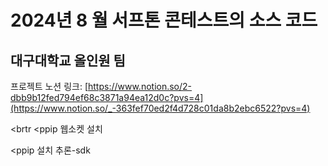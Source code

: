 <h1>2024년 8 월 서프톤 콘테스트의 소스 코드</h1>
<h2>대구대학교 올인원 팀</h2>

프로젝트 노션 링크: [https://www.notion.so/2-dbb9b12fed794ef68c3871a94ea12d0c?pvs=4](https://www.notion.so/_-363fef70ed2f4d728c01da8b2ebc6522?pvs=4)

<brtr</b>
<ppip 웹소켓 설치</p>
<ppip 설치 추론-sdk</p>
